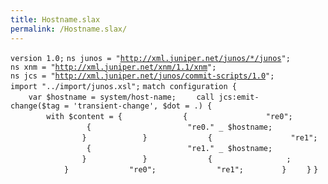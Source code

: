 ```yaml
---
title: Hostname.slax
permalink: /Hostname.slax/
---
```


`version 1.0;`
`ns junos = "`[`http://xml.juniper.net/junos/*/junos`](http://xml.juniper.net/junos/*/junos)`";`
`ns xnm = "`[`http://xml.juniper.net/xnm/1.1/xnm`](http://xml.juniper.net/xnm/1.1/xnm)`";`
`ns jcs = "`[`http://xml.juniper.net/junos/commit-scripts/1.0`](http://xml.juniper.net/junos/commit-scripts/1.0)`";`
`import "../import/junos.xsl";`
`match configuration {`
`    var $hostname = system/host-name;`
`    call jcs:emit-change($tag = 'transient-change', $dot = .) {`
`        with $content = {`
`            `<groups>` {`
`                `<name>` "re0";`
`                `<system>` {`
`                    `<host-name>` "re0." _ $hostname;`
`                }`
`            }`
`            `<groups>` {`
`                `<name>` "re1";`
`                `<system>` {`
`                    `<host-name>` "re1." _ $hostname;`
`                }`
`            }`
`            `<system>` {`
`                `<host-name inactive="inactive">`;`
`            }`
`            `<apply-groups>` "re0";`
`            `<apply-groups>` "re1";`
`        }`
`    }`
`}`